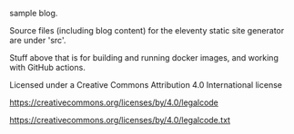 
sample blog.

Source files (including blog content) for the eleventy
static site generator are under 'src'.

Stuff above that is for building and running docker
images, and working with GitHub actions.

Licensed under a Creative Commons Attribution 4.0 International license

<https://creativecommons.org/licenses/by/4.0/legalcode>

<https://creativecommons.org/licenses/by/4.0/legalcode.txt>


